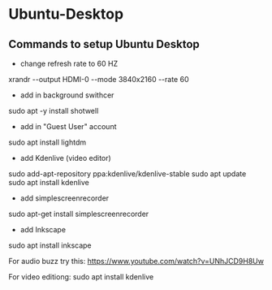 # Ubuntu-Desktop

## Commands to setup Ubuntu Desktop

- change refresh rate to 60 HZ

xrandr --output HDMI-0 --mode 3840x2160 --rate 60

- add in background swithcer

sudo apt -y install shotwell

- add in "Guest User" account

sudo apt install lightdm

- add Kdenlive (video editor)

sudo add-apt-repository ppa:kdenlive/kdenlive-stable
sudo apt update
sudo apt install kdenlive

- add simplescreenrecorder

sudo apt-get install simplescreenrecorder

- add Inkscape

sudo apt install inkscape


For audio buzz try this: https://www.youtube.com/watch?v=UNhJCD9H8Uw

For video editiong: sudo apt install kdenlive
